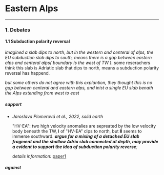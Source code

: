 # Eastern Alps
___
### 1. Debates

 #### 1.1 Subduction polarity reversal
  _imagined a slab dips to north, but in the western and centeral of alps, the EU subduction slab dips to south, means there is a gap between eastern alps and centeral alps( boundary is the west of TW )_. some reserachers think this slab is Adriatic slab that dips to north, means a subduction polarity reversal has happend.
 
 _but some others do not agree with this explantion, they thought this is no gap between centeral and eastern alps, and inist a single EU slab benath the Alps extending from west to east_

  ##### ___support___

  * _Jaroslava Plomerová et al., 2022, solid earth_
    
      "HV-EA": two high velocity anomalies are sepreated by the low velocity body beneath the TW, __I__ of "HV-EA" dips to north, but __II__ seems to immerse southward. ___argue for a mixing of a detached EU slab fragment and the shallow Adria slab connected at depth, may provide a evident to support the idea of subduction polarity reverse___;  
  
      _details information:_ [paper1](https://tangxiaotian.readthedocs.io/en/latest/literature_reading/Alps/paper1.html)

  ##### ___against___
